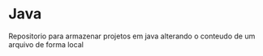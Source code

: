# Java
Repositorio para armazenar projetos em java
alterando o conteudo de um arquivo de forma local